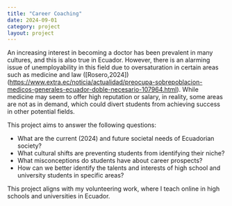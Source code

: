 ```yaml
---
title: "Career Coaching"
date: 2024-09-01
category: project
layout: project
---
```


An increasing interest in becoming a doctor has been prevalent in many cultures, and this is also true in Ecuador. However, there is an alarming issue of unemployability in this field due to oversaturation in certain areas such as medicine and law ([Rosero,2024])(https://www.extra.ec/noticia/actualidad/preocupa-sobrepoblacion-medicos-generales-ecuador-doble-necesario-107964.html). While medicine may seem to offer high reputation or salary, in reality, some areas are not as in demand, which could divert students from achieving success in other potential fields. 

This project aims to answer the following questions:

- What are the current (2024) and future societal needs of Ecuadorian society?
- What cultural shifts are preventing students from identifying their niche?
- What misconceptions do students have about career prospects?
- How can we better identify the talents and interests of high school and university students in specific areas?

This project aligns with my volunteering work, where I teach online in high schools and universities in Ecuador.
